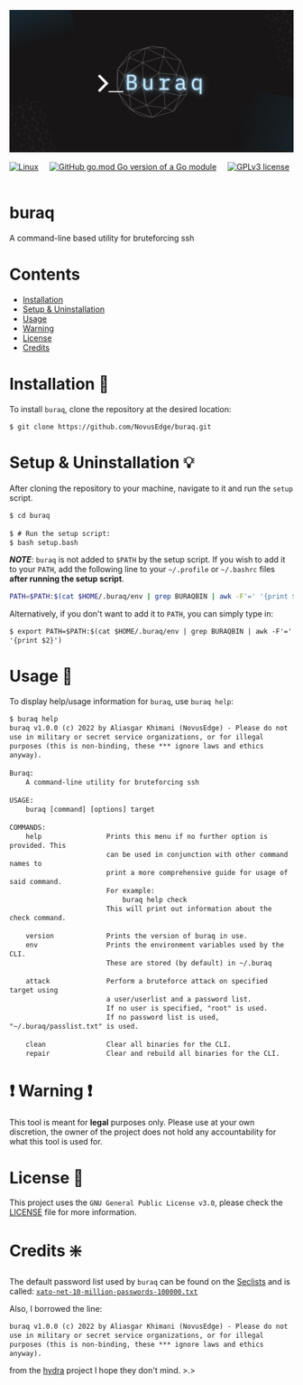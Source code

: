 ![Banner](banner.png)

[![Linux](https://svgshare.com/i/Zhy.svg)](https://svgshare.com/i/Zhy.svg)&nbsp;&nbsp;&nbsp;&nbsp;
[![GitHub go.mod Go version of a Go module](https://img.shields.io/github/go-mod/go-version/gomods/athens.svg)](https://github.com/gomods/athens)&nbsp;&nbsp;&nbsp;&nbsp;
[![GPLv3 license](https://img.shields.io/badge/License-GPLv3-blue.svg)](http://perso.crans.org/besson/LICENSE.html)&nbsp;&nbsp;&nbsp;&nbsp;

# buraq

A command-line based utility for bruteforcing ssh

# Contents

- [Installation](#installation)
- [Setup & Uninstallation](#setup-&-uninstallation)
- [Usage](#usage)
- [Warning](#warning)
- [License](#license)
- [Credits](#credits)

# Installation :floppy_disk:

To install `buraq`, clone the repository at the desired location:

```console
$ git clone https://github.com/NovusEdge/buraq.git
```

# Setup & Uninstallation :bulb:

After cloning the repository to your machine, navigate to it and run the `setup` script.

```console
$ cd buraq

$ # Run the setup script:
$ bash setup.bash
```

***NOTE***: `buraq` is not added to `$PATH` by the setup script. If you wish to add it to your `PATH`, add the following line to your `~/.profile` or `~/.bashrc` files **after running the setup script**.

```bash
PATH=$PATH:$(cat $HOME/.buraq/env | grep BURAQBIN | awk -F'=' '{print $2}') >> ~/.profile
```

Alternatively, if you don't want to add it to `PATH`, you can simply type in:

```console
$ export PATH=$PATH:$(cat $HOME/.buraq/env | grep BURAQBIN | awk -F'=' '{print $2}')
```

# Usage :rocket:

To display help/usage information for `buraq`, use `buraq help`:

```console
$ buraq help
buraq v1.0.0 (c) 2022 by Aliasgar Khimani (NovusEdge) - Please do not use in military or secret service organizations, or for illegal purposes (this is non-binding, these *** ignore laws and ethics anyway).

Buraq:
    A command-line utility for bruteforcing ssh

USAGE:
    buraq [command] [options] target

COMMANDS:
    help                Prints this menu if no further option is provided. This
                        can be used in conjunction with other command names to
                        print a more comprehensive guide for usage of said command.
                        For example:
                            buraq help check
                        This will print out information about the check command.

    version             Prints the version of buraq in use.
    env                 Prints the environment variables used by the CLI.
                        These are stored (by default) in ~/.buraq

    attack              Perform a bruteforce attack on specified target using
                        a user/userlist and a password list.
                        If no user is specified, "root" is used.
                        If no password list is used, "~/.buraq/passlist.txt" is used.

    clean               Clear all binaries for the CLI.
    repair              Clear and rebuild all binaries for the CLI.
```

# :exclamation: Warning :exclamation:

This tool is meant for **legal** purposes only. Please use at your own discretion, the owner of the project does not hold any accountability for what this tool is used for.

# License :scroll:

This project uses the `GNU General Public License v3.0`, please check the [LICENSE](LICENSE) file for more information.

# Credits :sparkle:

The default password list used by `buraq` can be found on the [Seclists](https://github.com/danielmiessler/SecLists/) and is called: [`xato-net-10-million-passwords-100000.txt`](https://github.com/danielmiessler/SecLists/blob/master/Passwords/xato-net-10-million-passwords-100000.txt)

Also, I borrowed the line:
```
buraq v1.0.0 (c) 2022 by Aliasgar Khimani (NovusEdge) - Please do not use in military or secret service organizations, or for illegal purposes (this is non-binding, these *** ignore laws and ethics anyway).
```

from the [hydra](https://github.com/vanhauser-thc/thc-hydra) project I hope they don't mind. >.>

